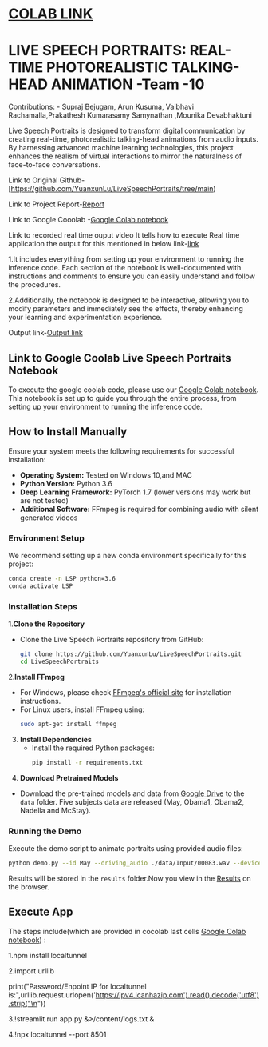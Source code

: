 

# [COLAB LINK](https://colab.research.google.com/drive/1EyI5354t9EG5eCuPYPwZZMUJ9etwGsNZ?usp=sharing)
# LIVE SPEECH PORTRAITS: REAL-TIME PHOTOREALISTIC TALKING-HEAD ANIMATION -Team -10
Contributions: - Supraj Bejugam, Arun Kusuma, Vaibhavi Rachamalla,Prakathesh Kumarasamy Samynathan ,Mounika Devabhaktuni


Live Speech Portraits is designed to transform digital communication by creating real-time, photorealistic talking-head animations from audio inputs. By harnessing advanced machine learning technologies, this project enhances the realism of virtual interactions to mirror the naturalness of face-to-face conversations.

Link to Original Github-[https://github.com/YuanxunLu/LiveSpeechPortraits/tree/main)

Link to Project Report-[Report](https://docs.google.com/document/d/1bEy8TEzwLRFBtvq0ZIUokv3UQtq91Z2Fo6JcgcQGzTI/edit?usp=sharing)

Link to Google Cooolab -[Google Colab notebook](https://colab.research.google.com/drive/1EyI5354t9EG5eCuPYPwZZMUJ9etwGsNZ?usp=sharing)

Link to recorded real time ouput video It tells how to execute Real time application the output for this mentioned in below link-[link](https://github.com/Mounika8013/Live__Speech__Potraits/blob/6bea0c148cd73997ac8a421a7a7d1300a6018d81/Output%20Recorded%20video/video1576803031.mp4)

1.It includes everything from setting up your environment to running the inference code. Each section of the notebook is well-documented with instructions and comments to ensure you can easily understand and follow the procedures.

2.Additionally, the notebook is designed to be interactive, allowing you to modify parameters and immediately see the effects, thereby enhancing your learning and experimentation experience.



Output link-[Output link](https://github.com/Mounika8013/Live__Speech__Potraits/blob/23fdecf6899646384a7675ab70d5e28356f6f447/Output%20Recorded%20video/final%20output%20.mp4)


## Link to Google Coolab Live Speech Portraits Notebook

To execute the google coolab code, please use our [Google Colab notebook](https://colab.research.google.com/drive/1EyI5354t9EG5eCuPYPwZZMUJ9etwGsNZ?usp=sharing). This notebook is set up to guide you through the entire process, from setting up your environment to running the inference code.



## How to Install Manually

Ensure your system meets the following requirements for successful installation:

- **Operating System:** Tested on Windows 10,and MAC
- **Python Version:** Python 3.6
- **Deep Learning Framework:** PyTorch 1.7 (lower versions may work but are not tested)
- **Additional Software:** FFmpeg is required for combining audio with silent generated videos

### Environment Setup

We recommend setting up a new conda environment specifically for this project:
```bash
conda create -n LSP python=3.6
conda activate LSP
 ```



### Installation Steps



1.**Clone the Repository**
   - Clone the Live Speech Portraits repository from GitHub:
     ```bash
     git clone https://github.com/YuanxunLu/LiveSpeechPortraits.git
     cd LiveSpeechPortraits
     ```

2.**Install FFmpeg**
   - For Windows, please check [FFmpeg's official site](https://ffmpeg.org/download.html) for installation instructions.
   - For Linux users, install FFmpeg using:
     ```bash
     sudo apt-get install ffmpeg
     ```

3. **Install Dependencies**
   - Install the required Python packages:
     ```bash
     pip install -r requirements.txt
     ```
4. **Download Pretrained Models**
- Download the pre-trained models and data from [Google Drive](https://drive.google.com/drive/folders/1sHc2xEEGwnb0h2rkUhG9sPmOxvRvPVpJ?usp=sharing) to the `data` folder.  Five subjects data are released (May, Obama1, Obama2, Nadella and McStay).

### Running the Demo

Execute the demo script to animate portraits using provided audio files:
```bash
python demo.py --id May --driving_audio ./data/Input/00083.wav --device cuda
```
Results will be stored in the `results` folder.Now you view in the [Results](https://github.com/Mounika8013/Live__Speech__Potraits/tree/577a5204dd83c2f45f67ac485868c75fe5c9018d/results) on the browser.

## Execute App

The steps include(which are provided in cocolab last cells [Google Colab notebook](https://colab.research.google.com/drive/1EyI5354t9EG5eCuPYPwZZMUJ9etwGsNZ?usp=sharing)) :

1.npm install localtunnel

2.import urllib

print("Password/Enpoint IP for localtunnel is:",urllib.request.urlopen('https://ipv4.icanhazip.com').read().decode('utf8').strip("\n")) 

3.!streamlit run app.py &>/content/logs.txt & 

4.!npx localtunnel --port 8501








